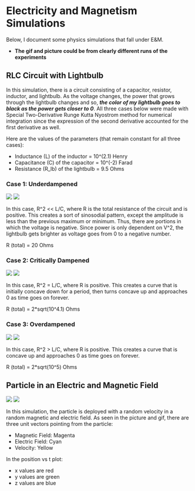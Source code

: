# Electricity and Magnetism Simulations

Below, I document some physics simulations that fall under E&M.

* **The gif and picture could be from clearly different runs of the experiments**

## RLC Circuit with Lightbulb

In this simulation, there is a circuit consisting of a capacitor, resistor, inductor, and lightbulb. As the voltage changes, the power that grows through the lightbulb changes and so, **_the color of my lightbulb goes to black as the power gets closer to 0_**. All three cases below were made with Special Two-Derivative Runge Kutta Nyostrom method for numerical integration since the expression of the second derivative accounted for the first derivative as well. 

Here are the values of the parameters (that remain constant for all three cases):
- Inductance (L) of the inductor = 10^(2.1) Henry
- Capacitance (C) of the capacitor = 10^(-2) Farad
- Resistance (R_lb) of the lightbulb = 9.5 Ohms

### Case 1: Underdampened

![](https://media.giphy.com/media/20LEonxJEZyekDBM80/giphy.gif)
![](https://i.imgur.com/UggKlYe.png)

In this case, R^2 << L/C, where R is the total resistance of the circuit and is positive. This creates a sort of sinosodial pattern, except the amplitude is less than the previous maximum or minimum. Thus, there are portions in which the voltage is negative. Since power is only dependent on V^2, the lightbulb gets brighter as voltage goes from 0 to a negative number. 

R (total) = 20 Ohms

### Case 2: Critically Dampened

![](https://media.giphy.com/media/esACsmXkOQh25t542e/giphy.gif)
![](https://i.imgur.com/Ak67uha.png)

In this case, R^2 = L/C, where R is positive. This creates a curve that is initially concave down for a period, then turns concave up and approaches 0 as time goes on forever.

R (total) = 2*sqrt(10^4.1) Ohms

### Case 3: Overdampened

![](https://media.giphy.com/media/oRQLuk2dOmB6MPtuzC/giphy.gif)
![](https://i.imgur.com/ZbxRrFL.png)

In this case, R^2 > L/C, where R is positive. This creates a curve that is concave up and approaches 0 as time goes on forever.

R (total) = 2*sqrt(10^5) Ohms

## Particle in an Electric and Magnetic Field

![](https://media.giphy.com/media/AvdIScvatXOtjdP0jW/giphy.gif)
![](https://i.imgur.com/3I5V6Fw.png)

In this simulation, the particle is deployed with a random velocity in a random magnetic and electric field. As seen in the picture and gif, there are three unit vectors pointing from the particle:
- Magnetic Field: Magenta
- Electric Field: Cyan
- Velocity: Yellow

In the position vs t plot:
- x values are red
- y values are green
- z values are blue